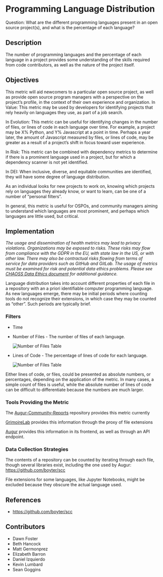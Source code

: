 # Programming Language Distribution

Question: What are the different programming languages present in an open source project(s), and what is the percentage of each language?

## Description

The number of programming languages and the percentage of each language in a project provides some understanding of the skills required from code contributors, as well as the nature of the project itself.

## Objectives

This metric will aid newcomers to a  particular open source project, as well as provide open source program managers with a perspective on the project’s profile, in the context of their own experience and organization.
In Value: This metric may be used by developers for identifying projects that rely heavily on languages they use, as part of a job search.

In Evolution: This metric can be useful for identifying changes in the number of files, or lines of code in each language over time. For example, a project may be X% Python, and Y% Javascript at a point in time. Perhaps a year later, the amount of Javascript measured by files, or lines of code, may be greater as a result of a project’s shift in focus toward user experience.

In Risk: This metric can be combined with dependency metrics to determine if there is a prominent language used in a project, but for which a dependency scanner is not yet identified.

In DEI: When inclusive, diverse, and equitable communities are identified, they will have some degree of language distribution.

As an individual looks for new projects to work on, knowing which projects rely on languages they already know, or want to learn, can be one of a number of “personal filters”.

In general, this metric is useful for OSPOs, and community managers aiming to understand which languages are most prominent, and perhaps which languages are little used, but critical.

## Implementation
*The usage and dissemination of health metrics may lead to privacy violations. Organizations may be exposed to risks. These risks may flow from compliance with the GDPR in the EU, with state law in the US, or with other law. There may also be contractual risks flowing from terms of service for data providers such as GitHub and GitLab. The usage of metrics must be examined for risk and potential data ethics problems. Please see [CHAOSS Data Ethics document](https://github.com/chaoss/community/blob/main/data-use-statement.md) for additional guidance.*

Language distribution takes into account different properties of each file in a repository with an a priori identifiable computer programming language. As new languages emerge, there may be initial periods where counting tools do not recognize their extensions, in which case they may be counted as “other”. Such periods are typically brief.  

### Filters

 - Time
 - Number of Files - The number of files of each language.

	![Number of Files Table](https://github.com/chaoss/wg-common/blob/main/focus-areas/contributions/images/language-distribution_number-of-files-table.png)

 - Lines of Code - The percentage of lines of code for each language.

	![Number of Files Table](https://github.com/chaoss/wg-common/blob/main/focus-areas/contributions/images/language-distribution_lines-of-code-table.png)


Either lines of code, or files, could be presented as absolute numbers, or percentages, depending on the application of the metric. In many cases, a simple count of files is useful, while the absolute number of lines of code can be difficult to differentiate because the numbers are much larger.


### Tools Providing the Metric

The [Augur-Community-Reports](https://github.com/chaoss/augur-community-reports) repository provides this metric currently

[GrimoireLab](https://github.com/chaoss/grimoirelab) provides this information through the proxy of file extensions

[Augur](https://github.com/chaoss/augur) provides this information in its frontend, as well as through an API endpoint.

### Data Collection Strategies

The contents of a repository can be counted by iterating through each file, though several libraries exist, including the one used by Augur: https://github.com/boyter/scc

File extensions for some languages, like Jupyter Notebooks, might be excluded because they obscure the actual language used.

## References

 - https://github.com/boyter/scc  

## Contributors

 - Dawn Foster
 - Beth Hancock
 - Matt Germonprez
 - Elizabeth Barron
 - Daniel Izquierdo
 - Kevin Lumbard
 - Sean Goggins
